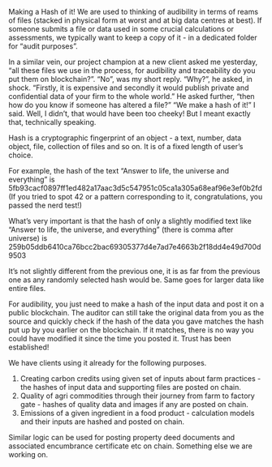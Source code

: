 Making a Hash of it!
We are used to thinking of audibility in terms of reams of files (stacked in physical form at worst and at big data centres at best). If someone submits a file or data used in some crucial calculations or assessments, we typically want to keep a copy of it - in a dedicated folder for “audit purposes”.

In a similar vein, our project champion at a new client asked me yesterday, “all these files we use in the process, for audibility and traceability do you put them on blockchain?”.
“No”, was my short reply.
“Why?”, he asked, in shock.
“Firstly, it is expensive and secondly it would publish private and confidential data of your firm to the whole world.”
He asked further, “then how do you know if someone has altered a file?”
“We make a hash of it!” I said.
Well, I didn’t, that would have been too cheeky! But I meant exactly that, technically speaking.

Hash is a cryptographic fingerprint of an object - a text, number, data object, file, collection of files and so on. It is of a fixed length of user’s choice.

For example, the hash of the text “Answer to life, the universe and everything” is 5fb93cacf0897ff1ed482a17aac3d5c547951c05ca1a305a68eaf96e3ef0b2fd
(If you tried to spot 42 or a pattern corresponding to it, congratulations, you passed the nerd test!)

What’s very important is that the hash of only a slightly modified text like “Answer to life, the universe, and everything” (there is comma after universe) is 259b05ddb6410ca76bcc2bac69305377d4e7ad7e4663b2f18dd4e49d700d9503

It’s not slightly different from the previous one, it is as far from the previous one as any randomly selected hash would be. Same goes for larger data like entire files.

For audibility, you just need to make a hash of the input data and post it on a public blockchain. The auditor can still take the original data from you as the source and quickly check if the hash of the data you gave matches the hash put up by you earlier on the blockchain. If it matches, there is no way you could have modified it since the time you posted it. Trust has been established!

We have clients using it already for the following purposes.
1. Creating carbon credits using given set of inputs about farm practices - the hashes of input data and supporting files are posted on chain.
2. Quality of agri commodities through their journey from farm to factory gate - hashes of quality data and images if any are posted on chain.
3. Emissions of a given ingredient in a food product - calculation models and their inputs are hashed and posted on chain.

Similar logic can be used for posting property deed documents and associated encumbrance certificate etc on chain. Something else we are working on.
